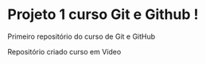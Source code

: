# Projeto 1 curso Git e Github !
 Primeiro repositório do curso de Git e GitHub

Repositório criado curso em Vídeo